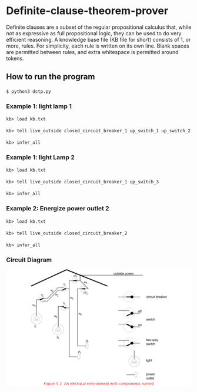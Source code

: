 # Definite-clause-theorem-prover

Definite clauses are a subset of the regular propositional calculus that, while not as expressive as full propositional logic, they can be used to do very efficient reasoning. A knowledge base file (KB file for short) consists of 1, or more, rules. For simplicity, each rule is written on its own line. Blank spaces are permitted between rules, and extra whitespace is permitted around tokens.

## How to run the program

`$ python3 dctp.py`

### Example 1: light lamp 1

```
kb> load kb.txt

kb> tell live_outside closed_circuit_breaker_1 up_switch_1 up_switch_2

kb> infer_all
```

### Example 1: light Lamp 2

```
kb> load kb.txt

kb> tell live_outside closed_circuit_breaker_1 up_switch_3

kb> infer_all
```

### Example 2: Energize power outlet 2

```
kb> load kb.txt

kb> tell live_outside closed_circuit_breaker_2

kb> infer_all
```

### Circuit Diagram

![alt text](https://github.com/mwdoyle-sfu/definite-clause-theorem-prover/blob/master/diagram.png?raw=true)
